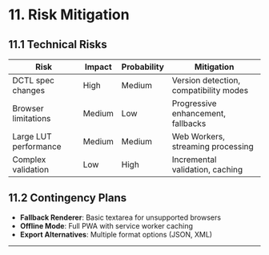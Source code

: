 # 11. Risk Mitigation

## 11.1 Technical Risks
| Risk | Impact | Probability | Mitigation |
|------|--------|-------------|------------|
| DCTL spec changes | High | Medium | Version detection, compatibility modes |
| Browser limitations | Medium | Low | Progressive enhancement, fallbacks |
| Large LUT performance | Medium | Medium | Web Workers, streaming processing |
| Complex validation | Low | High | Incremental validation, caching |

## 11.2 Contingency Plans
- **Fallback Renderer**: Basic textarea for unsupported browsers
- **Offline Mode**: Full PWA with service worker caching
- **Export Alternatives**: Multiple format options (JSON, XML)

---
